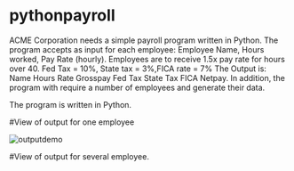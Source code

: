 # pythonpayroll
ACME Corporation needs a simple payroll program written in Python. The program accepts as input for each employee: Employee Name, Hours worked, Pay Rate (hourly).
Employees are to receive 1.5x pay rate for hours over 40. Fed Tax = 10%, State tax = 3%,FICA rate = 7%
The Output is: Name Hours Rate Grosspay Fed Tax State Tax FICA Netpay.
In addition, the program with require a number of employees and generate their data.

The program is written in Python.

#View of output for one employee

![outputdemo](./Assets/Images/scenario12.png)

#View of output for several employee.
